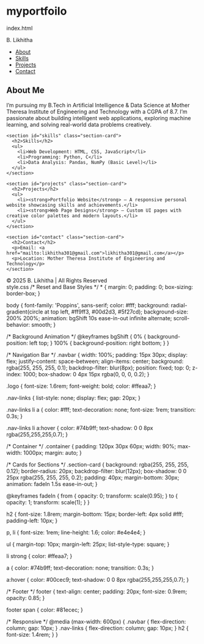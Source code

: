 # myportfoilo
index.html
<!DOCTYPE html>
<html lang="en">
<head>
  <meta charset="UTF-8" />
  <meta name="viewport" content="width=device-width, initial-scale=1.0" />
  <title>B. Likhitha | Portfolio</title>
  <link rel="stylesheet" href="styles.css" />
</head>
<body>
  <!-- Navigation Bar -->
  <nav class="navbar">
    <div class="logo">B. Likhitha</div>
    <ul class="nav-links">
      <li><a href="#about">About</a></li>
      <li><a href="#skills">Skills</a></li>
      <li><a href="#projects">Projects</a></li>
      <li><a href="#contact">Contact</a></li>
    </ul>
  </nav>

  <!-- Main Container -->
  <div class="container">
    <section id="about" class="section-card">
      <h2>About Me</h2>
      <p>
        I’m pursuing my B.Tech in Artificial Intelligence & Data Science at Mother Theresa 
        Institute of Engineering and Technology with a CGPA of 8.7. I’m passionate about 
        building intelligent web applications, exploring machine learning, and solving 
        real-world data problems creatively.
      </p>
    </section>

    <section id="skills" class="section-card">
      <h2>Skills</h2>
      <ul>
        <li>Web Development: HTML, CSS, JavaScript</li>
        <li>Programming: Python, C</li>
        <li>Data Analysis: Pandas, NumPy (Basic Level)</li>
      </ul>
    </section>

    <section id="projects" class="section-card">
      <h2>Projects</h2>
      <ul>
        <li><strong>Portfolio Website</strong> – A responsive personal website showcasing skills and achievements.</li>
        <li><strong>Web Page Designs</strong> – Custom UI pages with creative color palettes and modern layouts.</li>
      </ul>
    </section>

    <section id="contact" class="section-card">
      <h2>Contact</h2>
      <p>Email: <a href="mailto:likhitha301@gmail.com">likhitha301@gmail.com</a></p>
      <p>Location: Mother Theresa Institute of Engineering and Technology</p>
    </section>
  </div>

  <footer>
    © 2025 <span>B. Likhitha</span> | All Rights Reserved
  </footer>
</body>
</html>                                                                                                                                                                                                                                                        
style.css
/* Reset and Base Styles */
* {
  margin: 0;
  padding: 0;
  box-sizing: border-box;
}

body {
  font-family: 'Poppins', sans-serif;
  color: #fff;
  background: radial-gradient(circle at top left, #ff9ff3, #00d2d3, #5f27cd);
  background-size: 200% 200%;
  animation: bgShift 10s ease-in-out infinite alternate;
  scroll-behavior: smooth;
}

/* Background Animation */
@keyframes bgShift {
  0% { background-position: left top; }
  100% { background-position: right bottom; }
}

/* Navigation Bar */
.navbar {
  width: 100%;
  padding: 15px 30px;
  display: flex;
  justify-content: space-between;
  align-items: center;
  background: rgba(255, 255, 255, 0.1);
  backdrop-filter: blur(8px);
  position: fixed;
  top: 0;
  z-index: 1000;
  box-shadow: 0 4px 15px rgba(0, 0, 0, 0.2);
}

.logo {
  font-size: 1.6rem;
  font-weight: bold;
  color: #ffeaa7;
}

.nav-links {
  list-style: none;
  display: flex;
  gap: 20px;
}

.nav-links li a {
  color: #fff;
  text-decoration: none;
  font-size: 1rem;
  transition: 0.3s;
}

.nav-links li a:hover {
  color: #74b9ff;
  text-shadow: 0 0 8px rgba(255,255,255,0.7);
}

/* Container */
.container {
  padding: 120px 30px 60px;
  width: 90%;
  max-width: 1000px;
  margin: auto;
}

/* Cards for Sections */
.section-card {
  background: rgba(255, 255, 255, 0.12);
  border-radius: 20px;
  backdrop-filter: blur(12px);
  box-shadow: 0 0 25px rgba(255, 255, 255, 0.2);
  padding: 40px;
  margin-bottom: 30px;
  animation: fadeIn 1.5s ease-in-out;
}

@keyframes fadeIn {
  from { opacity: 0; transform: scale(0.95); }
  to { opacity: 1; transform: scale(1); }
}

h2 {
  font-size: 1.8rem;
  margin-bottom: 15px;
  border-left: 4px solid #fff;
  padding-left: 10px;
}

p, li {
  font-size: 1rem;
  line-height: 1.6;
  color: #e4e4e4;
}

ul {
  margin-top: 10px;
  margin-left: 25px;
  list-style-type: square;
}

li strong {
  color: #ffeaa7;
}

a {
  color: #74b9ff;
  text-decoration: none;
  transition: 0.3s;
}

a:hover {
  color: #00cec9;
  text-shadow: 0 0 8px rgba(255,255,255,0.7);
}

/* Footer */
footer {
  text-align: center;
  padding: 20px;
  font-size: 0.9rem;
  opacity: 0.85;
}

footer span {
  color: #81ecec;
}

/* Responsive */
@media (max-width: 600px) {
  .navbar {
    flex-direction: column;
    gap: 10px;
  }
  .nav-links {
    flex-direction: column;
    gap: 10px;
  }
  h2 { font-size: 1.4rem; }
}

